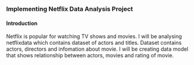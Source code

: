 ### Implementing Netflix Data Analysis Project 
#### Introduction
Netflix is popular for watching TV shows and movies. I will be analysing netflixdata which contains dataset of actors and titles. 
Dataset contains actors, directors and infomation about movie. I will be creating data model that shows relationship between actors, movies and rating of movie.


